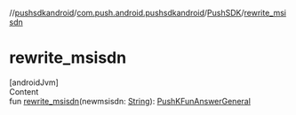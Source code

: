//[pushsdkandroid](../../index.md)/[com.push.android.pushsdkandroid](../index.md)/[PushSDK](index.md)/[rewrite_msisdn](rewrite_msisdn.md)



# rewrite_msisdn  
[androidJvm]  
Content  
fun [rewrite_msisdn](rewrite_msisdn.md)(newmsisdn: [String](https://kotlinlang.org/api/latest/jvm/stdlib/kotlin/-string/index.html)): [PushKFunAnswerGeneral](../../com.push.android.pushsdkandroid.core/-push-k-fun-answer-general/index.md)  



